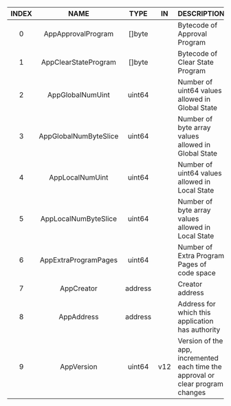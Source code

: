 | INDEX |         NAME          |  TYPE   | IN  | DESCRIPTION                                                                     |
|:-----:|:---------------------:|:-------:|:---:|:--------------------------------------------------------------------------------|
|   0   |  AppApprovalProgram   | []byte  |     | Bytecode of Approval Program                                                    |
|   1   | AppClearStateProgram  | []byte  |     | Bytecode of Clear State Program                                                 |
|   2   |   AppGlobalNumUint    | uint64  |     | Number of uint64 values allowed in Global State                                 |
|   3   | AppGlobalNumByteSlice | uint64  |     | Number of byte array values allowed in Global State                             |
|   4   |    AppLocalNumUint    | uint64  |     | Number of uint64 values allowed in Local State                                  |
|   5   | AppLocalNumByteSlice  | uint64  |     | Number of byte array values allowed in Local State                              |
|   6   | AppExtraProgramPages  | uint64  |     | Number of Extra Program Pages of code space                                     |
|   7   |      AppCreator       | address |     | Creator address                                                                 |
|   8   |      AppAddress       | address |     | Address for which this application has authority                                |
|   9   |      AppVersion       | uint64  | v12 | Version of the app, incremented each time the approval or clear program changes |
